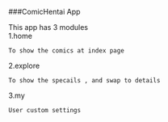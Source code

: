 ###ComicHentai App  

This app has 3 modules   
1.home

    To show the comics at index page

2.explore  
  
    To show the specails , and swap to details

3.my

    User custom settings

